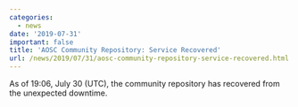 ```yaml
---
categories:
  - news
date: '2019-07-31'
important: false
title: 'AOSC Community Repository: Service Recovered'
url: /news/2019/07/31/aosc-community-repository-service-recovered.html
---
```



As of 19:06, July 30 (UTC), the community repository has recovered from the unexpected downtime.